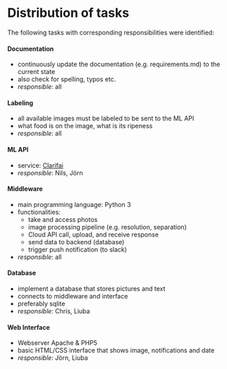 # Distribution of tasks
The following tasks with corresponding responsibilities were identified:

#### Documentation
+ continuously update the documentation (e.g. requirements.md) to the current state
+ also check for spelling, typos etc.
+ *responsible*: all

#### Labeling
+ all available images must be labeled to be sent to the ML API
+ what food is on the image, what is its ripeness
+ *responsible*: all

#### ML API
+ service: [Clarifai](https://www.clarifai.com/)
+ *responsible*: Nils, Jörn

#### Middleware
+ main programming language: Python 3
+ functionalities:
  - take and access photos
  - image processing pipeline (e.g. resolution, separation)
  - Cloud API call, upload, and receive response
  - send data to backend (database)
  - trigger push notification (to slack)
+ *responsible*: all

#### Database
+ implement a database that stores pictures and text
+ connects to middleware and interface
+ preferably sqlite
+ *responsible*: Chris, Liuba

#### Web Interface
+ Webserver Apache & PHP5
+ basic HTML/CSS interface that shows image, notifications and date
+ *responsible*: Jörn, Liuba

